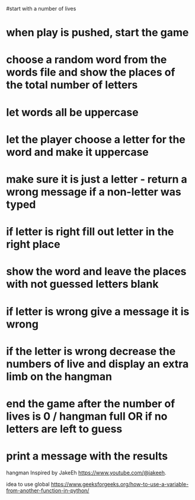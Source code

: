 




#start with a number of lives

# when play is pushed, start the game

# choose a random word from the words file and show the places of the total number of letters

# let words all be uppercase

# let the player choose a letter for the word and make it uppercase

# make sure it is just a letter - return a wrong message if a non-letter was typed

# if letter is right fill out letter in the right place

# show the word and leave the places with not guessed letters blank

# if letter is wrong give a message it is wrong

# if the letter is wrong decrease the numbers of live and display an extra limb on the hangman

# end the game after the number of lives is 0 / hangman full OR if no letters are left to guess

# print a message with the results


hangman Inspired by JakeEh https://www.youtube.com/@jakeeh.

idea to use global https://www.geeksforgeeks.org/how-to-use-a-variable-from-another-function-in-python/
